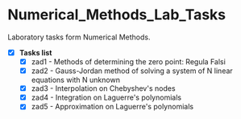 # Numerical_Methods_Lab_Tasks

Laboratory tasks form Numerical Methods.

- [x] **Tasks list**
  - [x] zad1 - Methods of determining the zero point: Regula Falsi 
  - [x] zad2 - Gauss-Jordan method of solving a system of N linear equations with N unknown
  - [x] zad3 - Interpolation on Chebyshev's nodes
  - [x] zad4 -  Integration on Laguerre's polynomials
  - [x] zad5 - Approximation on Laguerre's polynomials
